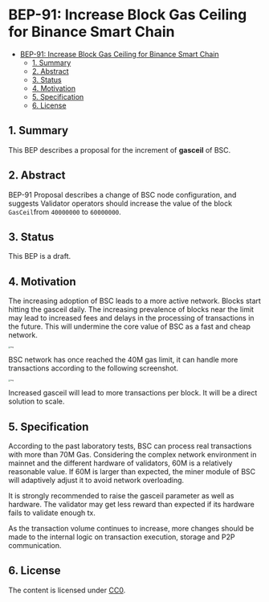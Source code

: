 # BEP-91: Increase Block Gas Ceiling for Binance Smart Chain

- [BEP-91: Increase Block Gas Ceiling for Binance Smart Chain](#bep-91-increase-block-gas-ceiling-for-binance-smart-chain)
  - [1. Summary](#1-summary)
  - [2. Abstract](#2-abstract)
  - [3. Status](#3-status)
  - [4. Motivation](#4-motivation)
  - [5. Specification](#5-specification)
  - [6. License](#6-license)
  
## 1. Summary

This BEP describes a proposal for the increment of **gasceil** of BSC.

## 2. Abstract

BEP-91 Proposal describes a change of BSC node configuration, and suggests Validator operators should increase the value of  the block `GasCeil`from `40000000` to `60000000`.

## 3. Status

This BEP is a draft. 

## 4. Motivation

The increasing adoption of BSC leads to a more active network. Blocks start hitting the gasceil daily. The increasing prevalence of blocks near the limit may lead to increased fees and delays in the processing of transactions in the future. This will undermine the core value of BSC as a fast and cheap network. 

<img src="https://lh3.googleusercontent.com/SJut_-wd361nLpE7Gk6pMW8CQ_DoV4zPn4iqdz-jXA_Nd576YByacMj3mdH1IVdfGyvYl6HgHXAaqioEDyRIXK4wgr-KSP6MxbWrrLNX8M-ml3cznz3F8M-hZEZBao4jWSXVOIx3" alt="img" style="zoom:25%;" />

BSC network has once reached the 40M gas limit, it can handle more transactions according to the following screenshot.

<img src="https://lh6.googleusercontent.com/IiLTxhMi5JrHnWd-Oz0AABtS0hqNe7ILUkiw3FG0-fuChPUfRtDX_ux-hoMeIRZyQUKEtx5Kj_THcTAXFmoyDjXwdpGwoPMO80ncpjvtOoUsVdVdyuWGYK0gqxRL4htAn46hwRIf" alt="img" style="zoom:25%;" />

Increased gasceil will lead to more transactions per block. It will be a direct solution to scale.  

## 5. Specification

According to the past laboratory tests, BSC can process real transactions with more than 70M Gas. Considering the complex network environment in mainnet and the different hardware of validators, 60M is a relatively reasonable value. If 60M is larger than expected, the miner module of BSC will adaptively adjust it to avoid network overloading. 

It is strongly recommended to raise the gasceil parameter as well as hardware. The validator may get less reward than expected if its hardware fails to validate enough tx.

As the transaction volume continues to increase, more changes should be made to the internal logic on transaction execution, storage and P2P communication.

## 6. License

The content is licensed under [CC0](https://creativecommons.org/publicdomain/zero/1.0/).
